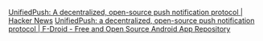 
[UnifiedPush: A decentralized, open-source push notification protocol | Hacker News](https://news.ycombinator.com/item?id=34094497)
[UnifiedPush: a decentralized, open-source push notification protocol | F-Droid - Free and Open Source Android App Repository](https://f-droid.org/2022/12/18/unifiedpush.html)
